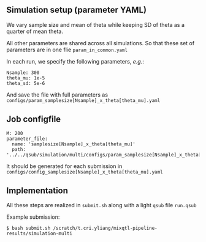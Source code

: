 ## Simulation setup (parameter YAML)

We vary sample size and mean of theta while keeping SD of theta as a quarter of mean theta. 

All other parameters are shared across all simulations.
So that these set of parameters are in one flie `param_in_common.yaml`

In each run, we specify the following parameters, *e.g.*:

```
Nsample: 300
theta_mu: 1e-5
theta_sd: 5e-6
```

And save the file with full parameters as `configs/param_samplesize[Nsample]_x_theta[theta_mu].yaml`

## Job configfile

```
M: 200
parameter_file:
  name: 'samplesize[Nsample]_x_theta[theta_mu]'
  path: '../../qsub/simulation/multi/configs/param_samplesize[Nsample]_x_theta[theta_mu].yaml'
```

It should be generated for each submission in `configs/config_samplesize[Nsample]_x_theta[theta_mu].yaml`

## Implementation 

All these steps are realized in `submit.sh` along with a light `qsub` file `run.qsub`

Example submission:

```
$ bash submit.sh /scratch/t.cri.yliang/mixqtl-pipeline-results/simulation-multi
```

